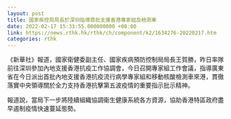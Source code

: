```yaml
---
layout: post
title: 國家疾控局局長於深圳指導首批支援香港專家組及檢測車
date: 2022-02-17 15:33:55.000000000 +08:00
link: https://news.rthk.hk/rthk/ch/component/k2/1634276-20220217.htm
categories: rthk
---
```


《新華社》報道，國家衛健委副主任、國家疾病預防控制局局長王賀勝，昨日率隊前往深圳參加內地支援香港抗疫工作協調會，今日召開專家組工作會議，指導廣東省在今日派出首批內地支援香港抗疫流行病學專家組和移動核酸檢測車來港，貫徹落實中央領導關於全力支持香港抗擊第五波疫情的重要指示批示精神。

報道說，當局下一步將陸續組織協調衞生健康系統各方資源，協助香港特區政府盡早遏制疫情快速蔓延態勢。
